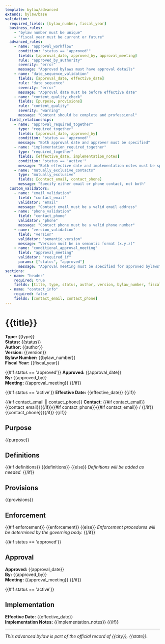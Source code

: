 ```yaml
---
template: bylaw/advanced
extends: bylaw/base
validation:
  required_fields: [bylaw_number, fiscal_year]
  business_rules:
    - "bylaw number must be unique"
    - "fiscal year must be current or future"
  advanced_rules:
    - name: "approval_workflow"
      condition: "status == 'approved'"
      fields: [approval_date, approved_by, approval_meeting]
      rule: "approved_by_authority"
      severity: "error"
      message: "Approved bylaws must have approval details"
    - name: "date_sequence_validation"
      fields: [approval_date, effective_date]
      rule: "date_sequence"
      severity: "error"
      message: "Approval date must be before effective date"
    - name: "content_quality_check"
      fields: [purpose, provisions]
      rule: "content_quality"
      severity: "warning"
      message: "Content should be complete and professional"
  field_relationships:
    - name: "approval_required_together"
      type: "required_together"
      fields: [approval_date, approved_by]
      condition: "status == 'approved'"
      message: "Both approval date and approver must be specified"
    - name: "implementation_required_together"
      type: "required_together"
      fields: [effective_date, implementation_notes]
      condition: "status == 'active'"
      message: "Both effective date and implementation notes must be specified"
    - name: "mutually_exclusive_contacts"
      type: "mutually_exclusive"
      fields: [contact_email, contact_phone]
      message: "Specify either email or phone contact, not both"
  custom_validators:
    - name: "email_validation"
      field: "contact_email"
      validator: "email"
      message: "Contact email must be a valid email address"
    - name: "phone_validation"
      field: "contact_phone"
      validator: "phone"
      message: "Contact phone must be a valid phone number"
    - name: "version_validation"
      field: "version"
      validator: "semantic_version"
      message: "Version must be in semantic format (x.y.z)"
    - name: "conditional_approval_meeting"
      field: "approval_meeting"
      validator: "required_if"
      params: ["status", "approved"]
      message: "Approval meeting must be specified for approved bylaws"
sections:
  - name: "header"
    required: true
    fields: [title, type, status, author, version, bylaw_number, fiscal_year]
  - name: "contact_info"
    required: false
    fields: [contact_email, contact_phone]
---
```


# {{title}}

**Type:** {{type}}  
**Status:** {{status}}  
**Author:** {{author}}  
**Version:** {{version}}  
**Bylaw Number:** {{bylaw_number}}  
**Fiscal Year:** {{fiscal_year}}

{{#if status == 'approved'}} **Approved:** {{approval_date}}  
**By:** {{approved_by}}  
**Meeting:** {{approval_meeting}} {{/if}}

{{#if status == 'active'}} **Effective Date:** {{effective_date}} {{/if}}

{{#if contact_email || contact_phone}} **Contact:**
{{#if contact_email}}{{contact_email}}{{/if}}{{#if contact_phone}}{{#if contact_email}}
/ {{/if}}{{contact_phone}}{{/if}} {{/if}}

## Purpose

{{purpose}}

## Definitions

{{#if definitions}} {{definitions}} {{else}} _Definitions will be added as
needed._ {{/if}}

## Provisions

{{provisions}}

## Enforcement

{{#if enforcement}} {{enforcement}} {{else}} _Enforcement procedures will be
determined by the governing body._ {{/if}}

{{#if status == 'approved'}}

## Approval

**Approved:** {{approval_date}}  
**By:** {{approved_by}}  
**Meeting:** {{approval_meeting}} {{/if}}

{{#if status == 'active'}}

## Implementation

**Effective Date:** {{effective_date}}  
**Implementation Notes:** {{implementation_notes}} {{/if}}

---

_This advanced bylaw is part of the official record of {{city}}, {{state}}._
